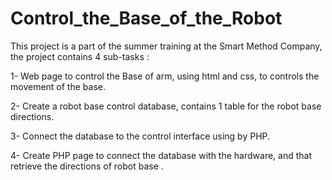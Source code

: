 # Control_the_Base_of_the_Robot
This project is a part of the summer training at the Smart Method Company, the project contains 4 sub-tasks :

1-  Web page to control the Base of arm, using html and css, to controls the movement of the base.

2- Create a robot base control database, contains 1 table for the robot base directions.

3- Connect the database to the control interface using by PHP.

4- Create PHP page to connect the database with the hardware, and that retrieve the directions of robot base .

